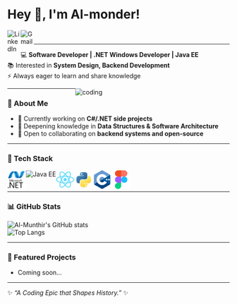 # Hey 👋, I'm Al-monder!  

<a href="https://www.linkedin.com/in/al-monder-bentaher/">
  <img align="left" alt="LinkedIn" width="30px" src="https://cdn.jsdelivr.net/gh/devicons/devicon/icons/linkedin/linkedin-original.svg"/>
</a>
<a href="mailto:almonderbentaher@email.com">
  <img align="left" alt="Gmail" width="30px" src="https://cdn-icons-png.flaticon.com/128/16509/16509529.png"/>
</a>
<br/>

---

💻 **Software Developer | .NET Windows Developer | Java EE**  
📚 Interested in **System Design, Backend Development**  
⚡ Always eager to learn and share knowledge  

<img align="right" alt="coding" src="https://media.giphy.com/media/qgQUggAC3Pfv687qPC/giphy.gif" width="350"/>

---

### 🧐 About Me
- 🔭 Currently working on **C#/.NET side projects**  
- 🌱 Deepening knowledge in **Data Structures & Software Architecture**  
- 🤝 Open to collaborating on **backend systems and open-source**  

---

### 🔨 Tech Stack
<a href="https://dotnet.microsoft.com/"><img align="left" alt=".NET" height="42px" src="https://raw.githubusercontent.com/devicons/devicon/master/icons/dot-net/dot-net-original-wordmark.svg"/></a>
<a href="https://jakarta.ee/"><img align="left" alt="Java EE" height="42px" src="https://cdn.jsdelivr.net/gh/devicons/devicon/icons/java/java-original-wordmark.svg"/></a>
<a href="https://react.dev/"><img align="left" alt="React" height="42px" src="https://raw.githubusercontent.com/devicons/devicon/master/icons/react/react-original.svg"/></a>
<a href="https://www.python.org/"><img align="left" alt="Python" height="42px" src="https://raw.githubusercontent.com/devicons/devicon/master/icons/python/python-original.svg"/></a>
<a href="https://isocpp.org/"><img align="left" alt="C++" height="42px" src="https://raw.githubusercontent.com/devicons/devicon/master/icons/cplusplus/cplusplus-original.svg"/></a>
<a href="https://www.figma.com/"><img align="left" alt="Figma" height="42px" src="https://raw.githubusercontent.com/devicons/devicon/master/icons/figma/figma-original.svg"/></a>
<br/><br/>


---

### 📊 GitHub Stats
![Al-Munthir's GitHub stats](https://github-readme-stats.vercel.app/api?username=almonder01&show_icons=true&theme=radical)  
![Top Langs](https://github-readme-stats.vercel.app/api/top-langs/?username=almonder01&layout=compact&theme=radical)  

---

### 🚀 Featured Projects
- Coming soon...  

---

✨ *“A Coding Epic that Shapes History.”* ✨
